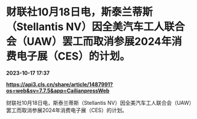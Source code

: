 # 财联社10月18日电，斯泰兰蒂斯（Stellantis NV）因全美汽车工人联合会（UAW）罢工而取消参展2024年消费电子展（CES）的计划。

**2023-10-17 17:37**

**https://api3.cls.cn/share/article/1487991?os=web&sv=7.7.5&app=CailianpressWeb**

财联社10月18日电，斯泰兰蒂斯（Stellantis NV）因全美汽车工人联合会（UAW）罢工而取消参展2024年消费电子展（CES）的计划。